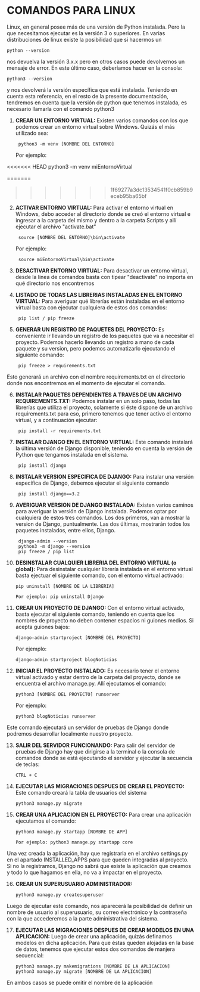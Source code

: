 # COMANDOS PARA LINUX

Linux, en general posee más de una versión de Python instalada. Pero la que necesitamos ejecutar es la versión 3 o superiores. En varias distribuciones de linux existe la posibilidad que si hacermos un 

    python --version

nos devuelva la versión 3.x.x pero en otros casos puede devolvernos un mensaje de error. En este último caso, deberíamos hacer en la consola:

    python3 --version

y nos devolverá la versión específica que está instalada. Teniendo en cuenta esta referencia, en el resto de la presente documentación, tendremos en cuenta que la versión de python que tenemos instalada, es necesario llamarla con el comando python3

1. **CREAR UN ENTORNO VIRTUAL:** Existen varios comandos con los que podemos crear un entorno virtual sobre Windows. Quizás el más utilizado sea: 
	
		python3 -m venv [NOMBRE DEL ENTORNO] 

	Por ejemplo: 

<<<<<<< HEAD
        python3 -m venv miEntornoVirtual

=======
>>>>>>> 1f69277a3dc13534541f0cb859b9eceb95ba65bf
2. **ACTIVAR ENTORNO VIRTUAL:** Para activar el entorno virtual en Windows, debo acceder al directorio donde se creó el entorno virtual e ingresar a la carpeta del mismo y dentro a la carpeta Scripts y allí ejecutar el archivo "activate.bat"
	
		source [NOMBRE DEL ENTORNO]\bin\activate

    Por ejemplo: 
        
        source miEntornoVirtual\bin\activate

3. **DESACTIVAR ENTORNO VIRTUAL:** Para desactivar un entorno virtual, desde la linea de comandos basta con tipear "deactivate" no importa en qué directorio nos encontremos

4. **LISTADO DE TODAS LAS LIBRERIAS INSTALADAS EN EL ENTORNO VIRTUAL:** Para averiguar qué librerías están instaladas en el entorno virtual basta con ejecutar cualquiera de estos dos comandos:

		pip list / pip freeze

5. **GENERAR UN REGISTRO DE PAQUETES DEL PROYECTO:** Es conveniente ir llevando un registro de los paquetes que va a necesitar el proyecto. Podemos hacerlo llevando un registro a mano de cada paquete y su version, pero podemos automatizarlo ejecutando el siguiente comando:

	    pip freeze > requirements.txt

Esto generará un archivo con el nombre requirements.txt en el directorio donde nos encontremos en el momento de ejecutar el comando.

6. **INSTALAR PAQUETES DEPENDIENTES A TRAVES DE UN ARCHIVO REQUIREMENTS.TXT:** Podemos instalar en un solo paso, todas las librerías que utiliza el proyecto, solamente si éste dispone de un archivo requirements.txt para eso, primero tenemos que tener activo el entorno virtual, y a continuación ejecutar:

	    pip install -r requirements.txt

7. **INSTALAR DJANGO EN EL ENTORNO VIRTUAL:** Este comando instalará la última versión de Django disponible, teniendo en cuenta la versión de Python que tengamos instalada en el sistema.
	
	    pip install django

8. **INSTALAR VERSION ESPECIFICA DE DJANGO:** Para instalar una versión específica de Django, debemos ejecutar el siguiente comando

	    pip install django==3.2

9. **AVERIGUAR VERSION DE DJANGO INSTALADA:** Existen varios caminos para averiguar la versión de Django instalada. Podemos optar por cualquiera de estos tres comandos. Los dos primeros, van a mostrar la version de Django, puntualmente. Las dos últimas, mostrarán todos los paquetes instalados, entre ellos, Django.

	    django-admin --version
	    python3 -m django --version
	    pip freeze / pip list

10. **DESINSTALAR CUALQUIER LIBRERIA DEL ENTORNO VIRTUAL (o global):** Para desinstalar cualquier librería instalada en el entorno virtual basta ejectuar el siguiente comando, con el entorno virtual activado:
	
	    pip uninstall [NOMBRE DE LA LIBRERIA]

	    Por ejemplo: pip uninstall Django 
	
11. **CREAR UN PROYECTO DE DJANGO:** Con el entorno virtual activado, basta ejecutar el siguiente comando, teniendo en cuenta que los nombres de proyecto no deben contener espacios ni guiones medios. Si acepta guiones bajos:

	    django-admin startproject [NOMBRE DEL PROYECTO]

	Por ejemplo: 
    
        django-admin startproject blogNoticias

12. **INICIAR EL PROYECTO INSTALADO:** Es necesario tener el entorno virtual activado y estar dentro de la carpeta del proyecto, donde se encuentra el archivo manage.py. Allí ejecutamos el comando:

	    python3 [NOMBRE DEL PROYECTO] runserver

	Por ejemplo: 
        
        python3 blogNoticias runserver

Este comando ejecutará un servidor de pruebas de Django donde podremos desarrollar localmente nuestro proyecto.

13. **SALIR DEL SERVIDOR FUNCIONANDO:** Para salir del servidor de pruebas de Django hay que dirigirse a la terminal o la consola de comandos donde se está ejecutando el servidor y ejecutar la secuencia de teclas:

	    CTRL + C

14. **EJECUTAR LAS MIGRACIONES DESPUES DE CREAR EL PROYECTO:** Este comando creará la tabla de usuarios del sistema
	
	    python3 manage.py migrate

15. **CREAR UNA APLICACION EN EL PROYECTO:** Para crear una aplicación ejecutamos el comando:

	    python3 manage.py startapp [NOMBRE DE APP]

	    Por ejemplo: python3 manage.py startapp core

Una vez creada la aplicación, hay que registrarla en el archivo settings.py en el apartado INSTALLED_APPS para que queden integradas al proyecto. Si no la registramos, Django no sabrá que existe la aplicación que creamos y todo lo que hagamos en ella, no va a impactar en el proyecto.

16. **CREAR UN SUPERUSUARIO ADMINISTRADOR:** 

	    python3 manage.py createsuperuser

Luego de ejecutar este comando, nos aparecerá la posibilidad de definir un nombre de usuario al superusuario, su correo electrónico y la contraseña con la que accederemos a la parte administrativa del sistema.

17. **EJECUTAR LAS MIGRACIONES DESPUES DE CREAR MODELOS EN UNA APLICACION:** Luego de crear una aplicación, quizás definamos modelos en dicha aplicación. Para que éstas queden alojadas en la base de datos, tenemos que ejecutar estos dos comandos de manjera secuencial:

	    python3 manage.py makemigrations [NOMBRE DE LA APLICACION]
	    python3 manage.py migrate [NOMBRE DE LA APLICACION]

En ambos casos se puede omitir el nombre de la aplicación
